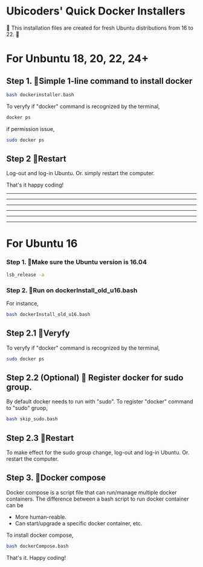 # Ubicoders' Quick Docker Installers
🚀 This installation files are created for fresh Ubuntu distributions from 16 to 22. 🚀

# For Unbuntu 18, 20, 22, 24+

## Step 1. 🍓Simple 1-line command to install docker

```bash
bash dockerinstaller.bash
```

To veryfy if "docker" command is recognized by the terminal,

```bash
docker ps
```

if permission issue,

```bash
sudo docker ps
```

## Step 2 🍪Restart

Log-out and log-in Ubuntu. Or. simply restart the computer.


That's it happy coding!

___
___
___
___
___
___

# For Ubuntu 16

### Step 1. 🍓Make sure the Ubuntu version is 16.04

```bash
lsb_release -a
```

### Step 2. 🍉Run on dockerInstall_old_u16.bash

For instance,

```bash
bash dockerInstall_old_u16.bash
```

## Step 2.1 🍩Veryfy 

To veryfy if "docker" command is recognized by the terminal,

```bash
sudo docker ps
```

## Step 2.2 (Optional) 🍊 Register docker for sudo group.
By default docker needs to run with "sudo". To register "docker" command to "sudo" gruop,

```bash
bash skip_sudo.bash
```

## Step 2.3 🍪Restart

To make effect for the sudo group change, log-out and log-in Ubuntu. Or. restart the computer.


## Step 3. 🍒Docker compose
Docker compose is a script file that can run/manage multiple docker containers. The difference between a bash script to run docker container can be 
- More human-reable.
- Can start/upgrade a specific docker container, etc.

To install docker compose,

```bash
bash dockerCompose.bash
```

That's it. Happy coding!